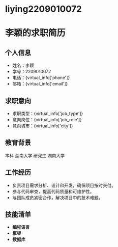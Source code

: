 # liying2209010072
# 李颖的求职简历    
## 个人信息  
- 姓名：李颖  
- 学号：2209010072  
- 电话：{virtual_info['phone']}  
- 邮箱：{virtual_info['email']}  
  
## 求职意向  
- 求职类型：{virtual_info['job_type']}  
- 意向岗位：{virtual_info['job_role']}  
- 意向城市：{virtual_info['city']}  
  
## 教育背景  
 本科  湖南大学
 研究生 湖南大学
  
## 工作经历  
  - 负责项目需求分析、设计和开发，确保项目按时交付。  
  - 参与代码审查，提高代码质量和可维护性。  
  - 与团队成员紧密合作，解决项目中的技术难题。  
  
## 技能清单  
- **编程语言**  
- **框架**
- **数据库**
  


